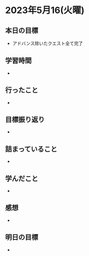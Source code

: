 # 2023年5月16(火曜)

## 本日の目標
- アドバンス除いたクエスト全て完了

## 学習時間
- 

## 行ったこと
- 
   
## 目標振り返り
- 

## 詰まっていること
- 

## 学んだこと
- 

## 感想
- 

## 明日の目標
- 